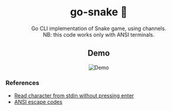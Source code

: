 <h1 align="center">go-snake 🐍</h1>
<p align="center">
  Go CLI implementation of Snake game, using channels.<br/>
  NB: this code works only with ANSI terminals.
</p>
          
<h2 align="center">Demo</h2>
<p align="center">
  <img alt="Demo" src="https://github.com/mikyll/go-snake/blob/main/gfx/cli-snake.gif"/>
</p>

### References
- [Read character from stdin without pressing enter](https://stackoverflow.com/a/70627571)
- [ANSI escape codes](https://en.wikipedia.org/wiki/ANSI_escape_code)
